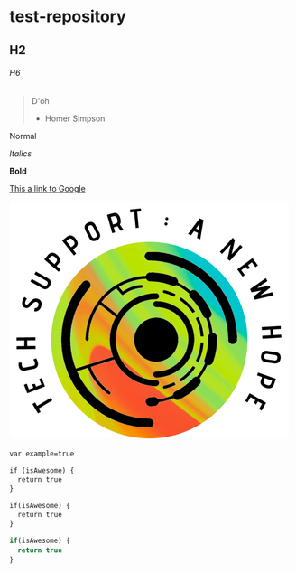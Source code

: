 # test-repository
## H2
###### H6

> D'oh
> - Homer Simpson

Normal

*Italics*

**Bold**

[This a link to Google](https://google.com)

![My Logo](/images/logo.png)

`var example=true`

    if (isAwesome) {
      return true
    }
 
```
if(isAwesome) {
  return true
}
```

```javascript
if(isAwesome) {
  return true
}
```
